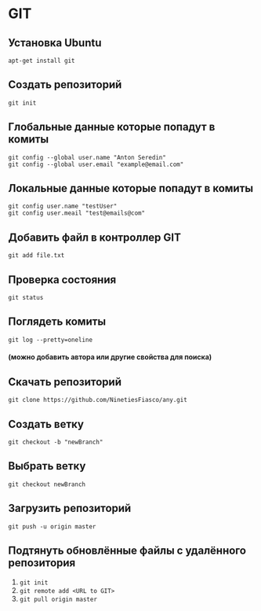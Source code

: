 GIT
=


## Установка Ubuntu
`apt-get install git`

## Создать репозиторий
`git init`

## Глобальные данные которые попадут в комиты
`git config --global user.name "Anton Seredin"`  
`git config --global user.email "example@email.com"`

## Локальные данные которые попадут в комиты
`git config user.name "testUser"`  
`git config user.meail "test@emails@com"`

## Добавить файл в контроллер GIT
`git add file.txt`

## Проверка состояния
`git status`

## Поглядеть комиты
`git log --pretty=oneline`
#### (можно добавить автора или другие свойства для поиска)

## Скачать репозиторий
`git clone https://github.com/NinetiesFiasco/any.git`

## Создать ветку
`git checkout -b "newBranch"`


## Выбрать ветку
`git checkout newBranch`

## Загрузить репозиторий
`git push -u origin master`

## Подтянуть обновлённые файлы с удалённого репозитория
1. `git init`
1. `git remote add <URL to GIT>`
1. `git pull origin master`
